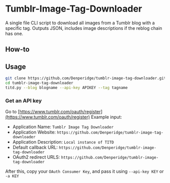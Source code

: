 # Tumblr-Image-Tag-Downloader

A single file CLI script to download all images from a Tumblr blog with a specific tag.
Outputs JSON, includes image descriptions if the reblog chain has one.

## How-to
## Usage
```bash
git clone https://github.com/Denperidge/tumblr-image-tag-downloader.git
cd tumblr-image-tag-downloader
titd.py --blog blogname --api-key APIKEY --tag tagname
```

### Get an API key
Go to [https://www.tumblr.com/oauth/register](https://www.tumblr.com/oauth/register)
Example input:
- Application Name: `Tumblr Image Tag Downloader`
- Application Website: `https://github.com/Denperidge/tumblr-image-tag-downloader`
- Application Description: `Local instance of TITD`
- Default callback URL: `https://github.com/Denperidge/tumblr-image-tag-downloader`
- OAuth2 redirect URLS: `https://github.com/Denperidge/tumblr-image-tag-downloader`

After this, copy your `OAuth Consumer Key`, and pass it using `--api-key KEY` or `-a KEY`
